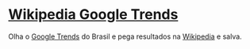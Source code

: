# [Wikipedia Google Trends](https://sxigames.github.io/wikipedia-google-trends/)
Olha o [Google Trends](https://google.com/trends) do Brasil e pega resultados na [Wikipedia](https://wikipedia.org/) e salva.

